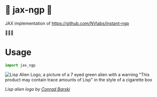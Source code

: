# 🚧 jax-ngp 🚧
JAX implementation of https://github.com/NVlabs/instant-ngp

🚧🚧🚧

# Usage
```python
import jax_ngp
```

![Lisp Alien Logo, a picture of a 7 eyed green alien with a warning "This product may contain trace amounts of Lisp" in the style of a cigarette box](https://user-images.githubusercontent.com/98283595/154850252-e3a87dc1-422d-4b2e-bcfa-ab2bc5074e6b.png)

_Lisp alien logo by [Conrad Barski](https://www.lisperati.com/logo.html)_

